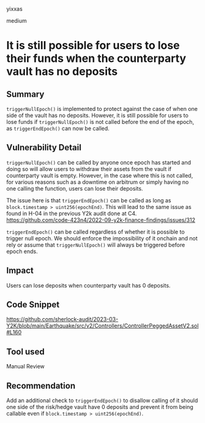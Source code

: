 yixxas

medium

# It is still possible for users to lose their funds when the counterparty vault has no deposits

## Summary
`triggerNullEpoch()` is implemented to protect against the case of when one side of the vault has no deposits. However, it is still possible for users to lose funds if `triggerNullEpoch()` is not called before the end of the epoch, as `triggerEndEpoch()` can now be called.

## Vulnerability Detail
`triggerNullEpoch()` can be called by anyone once epoch has started and doing so will allow users to withdraw their assets from the vault if counterparty vault is empty. However, in the case where this is not called, for various reasons such as a downtime on arbitrum or simply having no one calling the function, users can lose their deposits. 

The issue here is that `triggerEndEpoch()` can be called as long as `block.timestamp > uint256(epochEnd)`. This will lead to the same issue as found in H-04 in the previous Y2k audit done at C4. https://github.com/code-423n4/2022-09-y2k-finance-findings/issues/312

`triggerEndEpoch()` can be called regardless of whether it is possible to trigger null epoch. We should enforce the impossibility of it onchain and not rely or assume that `triggerNullEpoch()` will always be triggered before epoch ends.

## Impact
Users can lose deposits when counterparty vault has 0 deposits.

## Code Snippet
https://github.com/sherlock-audit/2023-03-Y2K/blob/main/Earthquake/src/v2/Controllers/ControllerPeggedAssetV2.sol#L160

## Tool used

Manual Review

## Recommendation
Add an additional check to `triggerEndEpoch()` to disallow calling of it should one side of the risk/hedge vault have 0 deposits and prevent it from being callable even if `block.timestamp > uint256(epochEnd)`.


